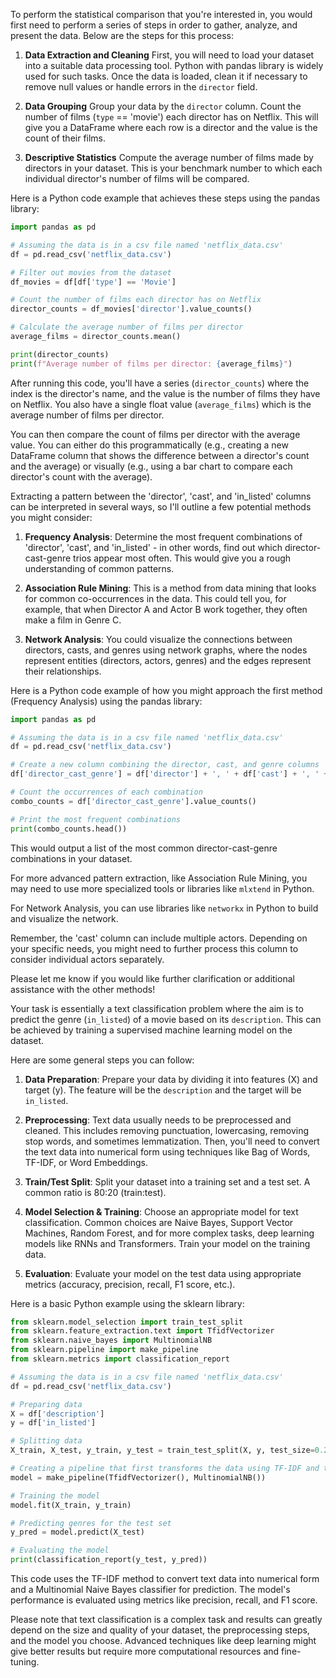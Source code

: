 To perform the statistical comparison that you're interested in, you would first need to perform a series of steps in order to gather, analyze, and present the data. Below are the steps for this process:

1. **Data Extraction and Cleaning**
   First, you will need to load your dataset into a suitable data processing tool. Python with pandas library is widely used for such tasks. Once the data is loaded, clean it if necessary to remove null values or handle errors in the `director` field.

2. **Data Grouping**
   Group your data by the `director` column. Count the number of films (`type` == 'movie') each director has on Netflix. This will give you a DataFrame where each row is a director and the value is the count of their films.

3. **Descriptive Statistics**
   Compute the average number of films made by directors in your dataset. This is your benchmark number to which each individual director's number of films will be compared. 

Here is a Python code example that achieves these steps using the pandas library:

```python
import pandas as pd

# Assuming the data is in a csv file named 'netflix_data.csv'
df = pd.read_csv('netflix_data.csv')

# Filter out movies from the dataset
df_movies = df[df['type'] == 'Movie']

# Count the number of films each director has on Netflix
director_counts = df_movies['director'].value_counts()

# Calculate the average number of films per director
average_films = director_counts.mean()

print(director_counts)
print(f"Average number of films per director: {average_films}")
```

After running this code, you'll have a series (`director_counts`) where the index is the director's name, and the value is the number of films they have on Netflix. You also have a single float value (`average_films`) which is the average number of films per director.

You can then compare the count of films per director with the average value. You can either do this programmatically (e.g., creating a new DataFrame column that shows the difference between a director's count and the average) or visually (e.g., using a bar chart to compare each director's count with the average).





Extracting a pattern between the 'director', 'cast', and 'in_listed' columns can be interpreted in several ways, so I'll outline a few potential methods you might consider:

1. **Frequency Analysis**: Determine the most frequent combinations of 'director', 'cast', and 'in_listed' - in other words, find out which director-cast-genre trios appear most often. This would give you a rough understanding of common patterns.

2. **Association Rule Mining**: This is a method from data mining that looks for common co-occurrences in the data. This could tell you, for example, that when Director A and Actor B work together, they often make a film in Genre C.

3. **Network Analysis**: You could visualize the connections between directors, casts, and genres using network graphs, where the nodes represent entities (directors, actors, genres) and the edges represent their relationships.

Here is a Python code example of how you might approach the first method (Frequency Analysis) using the pandas library:

```python
import pandas as pd

# Assuming the data is in a csv file named 'netflix_data.csv'
df = pd.read_csv('netflix_data.csv')

# Create a new column combining the director, cast, and genre columns
df['director_cast_genre'] = df['director'] + ', ' + df['cast'] + ', ' + df['in_listed']

# Count the occurrences of each combination
combo_counts = df['director_cast_genre'].value_counts()

# Print the most frequent combinations
print(combo_counts.head())
```

This would output a list of the most common director-cast-genre combinations in your dataset. 

For more advanced pattern extraction, like Association Rule Mining, you may need to use more specialized tools or libraries like `mlxtend` in Python.

For Network Analysis, you can use libraries like `networkx` in Python to build and visualize the network.

Remember, the 'cast' column can include multiple actors. Depending on your specific needs, you might need to further process this column to consider individual actors separately.

Please let me know if you would like further clarification or additional assistance with the other methods!



Your task is essentially a text classification problem where the aim is to predict the genre (`in_listed`) of a movie based on its `description`. This can be achieved by training a supervised machine learning model on the dataset.

Here are some general steps you can follow:

1. **Data Preparation**: Prepare your data by dividing it into features (X) and target (y). The feature will be the `description` and the target will be `in_listed`.

2. **Preprocessing**: Text data usually needs to be preprocessed and cleaned. This includes removing punctuation, lowercasing, removing stop words, and sometimes lemmatization. Then, you'll need to convert the text data into numerical form using techniques like Bag of Words, TF-IDF, or Word Embeddings.

3. **Train/Test Split**: Split your dataset into a training set and a test set. A common ratio is 80:20 (train:test).

4. **Model Selection & Training**: Choose an appropriate model for text classification. Common choices are Naive Bayes, Support Vector Machines, Random Forest, and for more complex tasks, deep learning models like RNNs and Transformers. Train your model on the training data.

5. **Evaluation**: Evaluate your model on the test data using appropriate metrics (accuracy, precision, recall, F1 score, etc.).

Here is a basic Python example using the sklearn library:

```python
from sklearn.model_selection import train_test_split
from sklearn.feature_extraction.text import TfidfVectorizer
from sklearn.naive_bayes import MultinomialNB
from sklearn.pipeline import make_pipeline
from sklearn.metrics import classification_report

# Assuming the data is in a csv file named 'netflix_data.csv'
df = pd.read_csv('netflix_data.csv')

# Preparing data
X = df['description']
y = df['in_listed']

# Splitting data
X_train, X_test, y_train, y_test = train_test_split(X, y, test_size=0.2, random_state=42)

# Creating a pipeline that first transforms the data using TF-IDF and then applies Multinomial Naive Bayes classifier
model = make_pipeline(TfidfVectorizer(), MultinomialNB())

# Training the model
model.fit(X_train, y_train)

# Predicting genres for the test set
y_pred = model.predict(X_test)

# Evaluating the model
print(classification_report(y_test, y_pred))
```

This code uses the TF-IDF method to convert text data into numerical form and a Multinomial Naive Bayes classifier for prediction. The model's performance is evaluated using metrics like precision, recall, and F1 score.

Please note that text classification is a complex task and results can greatly depend on the size and quality of your dataset, the preprocessing steps, and the model you choose. Advanced techniques like deep learning might give better results but require more computational resources and fine-tuning.